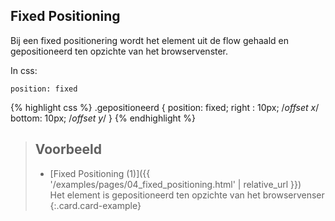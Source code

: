 Fixed Positioning
-----------------

Bij een fixed positionering wordt het element uit de flow gehaald en gepositioneerd ten opzichte van het browservenster.

In css:

`position: fixed`

{% highlight css %}
.gepositioneerd {
    position: fixed;
    right : 10px; /*offset x*/
    bottom: 10px; /*offset y*/
}
{% endhighlight %}

> Voorbeeld
> ---
> - [Fixed Positioning (1)]({{ '/examples/pages/04_fixed_positioning.html' | relative_url }})  
>   Het element is gepositioneerd ten opzichte van het browservenser
{:.card.card-example}
